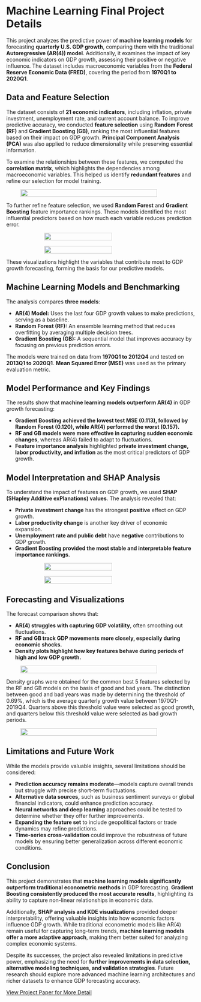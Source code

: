<link rel="stylesheet" type="text/css" href="styles.css">

# **Machine Learning Final Project Details**

This project analyzes the predictive power of **machine learning models** for forecasting **quarterly U.S. GDP growth**, comparing them with the traditional **Autoregressive (AR(4)) model**. Additionally, it examines the impact of key economic indicators on GDP growth, assessing their positive or negative influence. The dataset includes macroeconomic variables from the **Federal Reserve Economic Data (FRED)**, covering the period from **1970Q1 to 2020Q1**.

## **Data and Feature Selection**

The dataset consists of **21 economic indicators**, including inflation, private investment, unemployment rate, and current account balance. To improve predictive accuracy, we conducted **feature selection** using **Random Forest (RF)** and **Gradient Boosting (GB)**, ranking the most influential features based on their impact on GDP growth. **Principal Component Analysis (PCA)** was also applied to reduce dimensionality while preserving essential information.

To examine the relationships between these features, we computed the **correlation matrix**, which highlights the dependencies among macroeconomic variables. This helped us identify **redundant features** and refine our selection for model training.

<div class="img-container">
  <img src="images/ML/correlation_matrix.png" class="img-popup-large" onclick="showPopup(this.src)">
</div>

To further refine feature selection, we used **Random Forest** and **Gradient Boosting** feature importance rankings. These models identified the most influential predictors based on how much each variable reduces prediction error.

<div class="img-container">
  <img src="images/ML/Random Forest_feature_importance.png" class="img-popup-small" onclick="showPopup(this.src)">
  <img src="images/ML/Gradient Boosting_feature_importance.png" class="img-popup-small" onclick="showPopup(this.src)">
</div>

These visualizations highlight the variables that contribute most to GDP growth forecasting, forming the basis for our predictive models.

## **Machine Learning Models and Benchmarking**

The analysis compares **three models**:

- **AR(4) Model:** Uses the last four GDP growth values to make predictions, serving as a baseline.
- **Random Forest (RF):** An ensemble learning method that reduces overfitting by averaging multiple decision trees.
- **Gradient Boosting (GB):** A sequential model that improves accuracy by focusing on previous prediction errors.

The models were trained on data from **1970Q1 to 2012Q4** and tested on **2013Q1 to 2020Q1**. **Mean Squared Error (MSE)** was used as the primary evaluation metric.

## **Model Performance and Key Findings**

The results show that **machine learning models outperform AR(4)** in GDP growth forecasting:

- **Gradient Boosting achieved the lowest test MSE (0.113), followed by Random Forest (0.120), while AR(4) performed the worst (0.157).**
- **RF and GB models were more effective in capturing sudden economic changes**, whereas AR(4) failed to adapt to fluctuations.
- **Feature importance analysis** highlighted **private investment change, labor productivity, and inflation** as the most critical predictors of GDP growth.

## **Model Interpretation and SHAP Analysis**

To understand the impact of features on GDP growth, we used **SHAP (SHapley Additive exPlanations) values**. The analysis revealed that:

- **Private investment change** has the strongest **positive** effect on GDP growth.
- **Labor productivity change** is another key driver of economic expansion.
- **Unemployment rate and public debt** have **negative** contributions to GDP growth.
- **Gradient Boosting provided the most stable and interpretable feature importance rankings.**

<div class="img-container">
  <img src="images/ML/shap_summary_dot_RandomForest.png" class="img-popup-small" onclick="showPopup(this.src)">
  <img src="images/ML/shap_summary_dot_GradientBoosting.png" class="img-popup-small" onclick="showPopup(this.src)">
</div>

## **Forecasting and Visualizations**

The forecast comparison shows that:

- **AR(4) struggles with capturing GDP volatility**, often smoothing out fluctuations.
- **RF and GB track GDP movements more closely, especially during economic shocks.**
- **Density plots highlight how key features behave during periods of high and low GDP growth.**

<div class="img-container">
  <img src="images/ML/forecasted_vs_actual_multiple.png" class="img-popup-large" onclick="showPopup(this.src)">
</div>

Density graphs were obtained for the common best 5 features selected by the RF and GB models on the basis of good and bad years. The distinction between good and bad years was made by determining the threshold of 0.69%, which is the average quarterly growth value between 1970Q1-2019Q4. Quarters above this threshold value were selected as good growth, and quarters below this threshold value were selected as bad growth periods.

<div class="img-container">
  <img src="images/ML/kde_subplots_common_top6.png" class="img-popup-large" onclick="showPopup(this.src)">
</div>

## **Limitations and Future Work**

While the models provide valuable insights, several limitations should be considered:

- **Prediction accuracy remains moderate**—models capture overall trends but struggle with precise short-term fluctuations.
- **Alternative data sources,** such as business sentiment surveys or global financial indicators, could enhance prediction accuracy.
- **Neural networks and deep learning** approaches could be tested to determine whether they offer further improvements.
- **Expanding the feature set** to include geopolitical factors or trade dynamics may refine predictions.
- **Time-series cross-validation** could improve the robustness of future models by ensuring better generalization across different economic conditions.

## **Conclusion**

This project demonstrates that **machine learning models significantly outperform traditional econometric methods** in GDP forecasting. **Gradient Boosting consistently produced the most accurate results**, highlighting its ability to capture non-linear relationships in economic data. 

Additionally, **SHAP analysis and KDE visualizations** provided deeper interpretability, offering valuable insights into how economic factors influence GDP growth. While traditional econometric models like AR(4) remain useful for capturing long-term trends, **machine learning models offer a more adaptive approach**, making them better suited for analyzing complex economic systems.

Despite its successes, the project also revealed limitations in predictive power, emphasizing the need for **further improvements in data selection, alternative modeling techniques, and validation strategies**. Future research should explore more advanced machine learning architectures and richer datasets to enhance GDP forecasting accuracy.

[View Project Paper for More Detail](https://drive.google.com/file/d/1decAKDOtMaB4cRprLFqndsPNoqnHslRR/view?usp=sharing)

<style>
  .img-container {
    display: flex;
    justify-content: center;
    gap: 15px;
    flex-wrap: wrap;
  }

  /* Yan yana olan görseller için (Feature Importance & SHAP) */
  .img-popup-small {
    cursor: pointer;
    transition: 0.3s;
    width: 60%; /* Daha büyük hale getirildi */
    max-width: 600px; /* Büyük ekranlarda daha geniş */
    height: auto;
  }

  /* Tek başına olan büyük görseller için (Correlation Matrix, Forecast, KDE) */
  .img-popup-large {
    cursor: pointer;
    transition: 0.3s;
    width: 85%; /* Daha fazla genişlik verildi */
    max-width: 900px;
    height: auto;
  }

  .img-popup-small:hover, .img-popup-large:hover {
    opacity: 0.7;
  }

  /* Pop-up açıldığında tam ekran görüntü */
  .popup-container {
    display: none;
    position: fixed;
    z-index: 999;
    padding-top: 50px;
    left: 0;
    top: 0;
    width: 100%;
    height: 100%;
    background-color: rgba(0,0,0,0.8);
  }
  .popup-content {
    margin: auto;
    display: block;
    max-width: 90%;
    max-height: 90%;
  }
</style>
